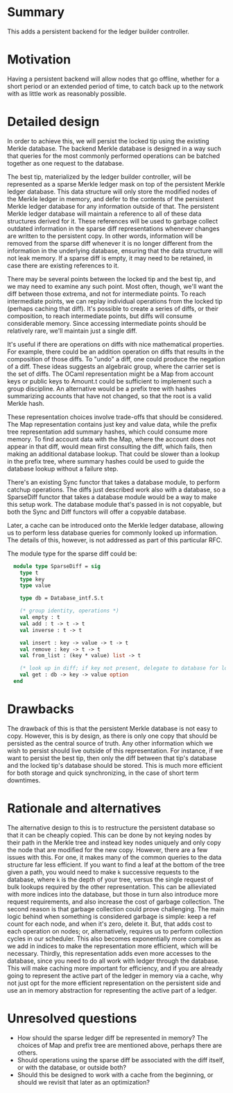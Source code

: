 # Summary
[summary]: #summary

This adds a persistent backend for the ledger builder controller.

# Motivation
[motivation]: #motivation

Having a persistent backend will allow nodes that go offline, whether for a short period or an extended period of time, to catch back up to the network with as little work as reasonably possible.

# Detailed design
[detailed-design]: #detailed-design

In order to achieve this, we will persist the locked tip using the existing Merkle database. The backend Merkle database is designed in a way such that queries for the most commonly performed operations can be batched together as one request to the database.

The best tip, materialized by the ledger builder controller, will be represented as a sparse Merkle ledger mask on top of the persistent Merkle ledger database. This data structure will only store the modified nodes of the Merkle ledger in memory, and defer to the contents of the persistent Merkle ledger database for any information outside of that. The persistent Merkle ledger database will maintain a reference to all of these data structures derived for it. These references will be used to garbage collect outdated information in the sparse diff representations whenever changes are written to the persistent copy. In other words, information will be removed from the sparse diff whenever it is no longer different from the information in the underlying database, ensuring that the data structure will not leak memory. If a sparse diff is empty, it may need to be retained, in case there are existing references to it.

There may be several points between the locked tip and the best tip, and we may need to examine any such point. Most often, though, we'll want the diff between those extrema, and not for intermediate points. To reach intermediate points, we can replay individual operations from the locked tip (perhaps caching that diff). It's possible to create a series of diffs, or their composition, to reach intermediate points, but diffs will consume considerable memory. Since accessing intermediate points should be relatively rare, we'll maintain just a single diff.

It's useful if there are operations on diffs with nice mathematical properties. For example, there could be an addition operation on diffs that results in the composition of those diffs. To "undo" a diff, one could produce the negation of a diff. These ideas suggests an algebraic group, where the carrier set is the set of diffs. The OCaml representation might be a Map from account keys or public keys to Amount.t could be sufficient to implement such a group discipline. An alternative would be a prefix tree with hashes summarizing accounts that have not changed, so that the root is a valid Merkle hash.

These representation choices involve trade-offs that should be considered. The Map representation contains just key and value data, while the prefix tree representation add summary hashes, which could consume more memory. To find account data with the Map, where the account does not appear in that diff, would mean first consulting the diff, which fails, then making an additional database lookup. That could be slower than a lookup in the prefix tree, where summary hashes could be used to guide the database lookup without a failure step.

There's an existing Sync functor that takes a database module, to perform catchup operations. The diffs just described work also with a database, so a SparseDiff functor that takes a database module would be a way to make this setup work. The database module that's passed in is not copyable, but both the Sync and Diff functors will offer a copyable database.

Later, a cache can be introduced onto the Merkle ledger database, allowing us to perform less database queries for commonly looked up information. The details of this, however, is not addressed as part of this particular RFC.

The module type for the sparse diff could be:

```ocaml
  module type SparseDiff = sig
    type t
	type key
	type value

    type db = Database_intf.S.t

    (* group identity, operations *)
    val empty : t
    val add : t -> t -> t
	val inverse : t -> t

    val insert : key -> value -> t -> t
	val remove : key -> t -> t
    val from_list : (key * value) list -> t

    (* look up in diff; if key not present, delegate to database for locked tip *)
    val get : db -> key -> value option
  end
```

# Drawbacks
[drawbacks]: #drawbacks

The drawback of this is that the persistent Merkle database is not easy to copy. However, this is by design, as there is only one copy that should be persisted as the central source of truth. Any other information which we wish to persist should live outside of this representation. For instance, if we want to persist the best tip, then only the diff between that tip's database and the locked tip's database should be stored. This is much more efficient for both storage and quick synchronizing, in the case of short term downtimes.

# Rationale and alternatives
[rationale-and-alternatives]: #rationale-and-alternatives

The alternative design to this is to restructure the persistent database so that it can be cheaply copied. This can be done by not keying nodes by their path in the Merkle tree and instead key nodes uniquely and only copy the node that are modified for the new copy. However, there are a few issues with this. For one, it makes many of the common queries to the data structure far less efficient. If you want to find a leaf at the bottom of the tree given a path, you would need to make `k` successive requests to the database, where `k` is the depth of your tree, versus the single request of bulk lookups required by the other representation. This can be allieviated with more indices into the database, but those in turn also introduce more request requirements, and also increase the cost of garbage collection. The second reason is that garbage collection could prove challenging. The main logic behind when something is considered garbage is simple: keep a ref count for each node, and when it's zero, delete it. But, that adds cost to each operation on nodes; or, alternatively, requires us to perform collection cycles in our scheduler. This also becomes exponentially more complex as we add in indices to make the representation more efficient, which will be necessary. Thirdly, this representation adds even more accesses to the database, since you need to do all work with ledger through the database. This will make caching more important for efficiency, and if you are already going to represent the active part of the ledger in memory via a cache, why not just opt for the more efficient representation on the persistent side and use an in memory abstraction for representing the active part of a ledger.

# Unresolved questions
[unresolved-questions]: #unresolved-questions

- How should the sparse ledger diff be represented in memory? The choices of Map and prefix tree are mentioned above, perhaps there are others.
- Should operations using the sparse diff be associated with the diff itself, or with the database, or outside both?
- Should this be designed to work with a cache from the beginning, or should we revisit that later as an optimization?
